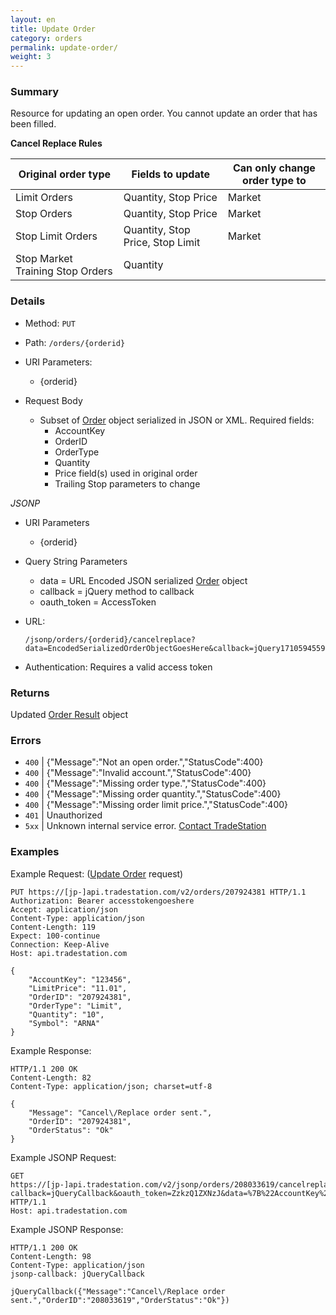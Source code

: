 ```yaml
---
layout: en
title: Update Order
category: orders
permalink: update-order/
weight: 3
---
```


### Summary

Resource for updating an open order. You cannot update an order that has been filled.

**Cancel Replace Rules**

| Original order type              | Fields to update                 | Can only change order type to |
| -------------------------------- | -------------------------------- | ----------------------------- |
| Limit Orders                     | Quantity, Stop Price             | Market                        |
| Stop Orders                      | Quantity, Stop Price             | Market                        |
| Stop Limit Orders                | Quantity, Stop Price, Stop Limit | Market                        |
| Stop Market Training Stop Orders | Quantity                         |                               |

### Details

* Method: `PUT`
* Path: `/orders/{orderid}`
* URI Parameters:

  * {orderid}
* Request Body

  * Subset of [Order](../../objects/order-result) object serialized in JSON or XML. Required fields:
    * AccountKey
    * OrderID
    * OrderType
    * Quantity
    * Price field(s) used in original order
    * Trailing Stop parameters to change

*JSONP*

* URI Parameters

  * {orderid}
* Query String Parameters
  * data = URL Encoded JSON serialized [Order](../../objects/order) object
  * callback = jQuery method to callback
  * oauth_token = AccessToken
* URL:

      /jsonp/orders/{orderid}/cancelreplace?data=EncodedSerializedOrderObjectGoesHere&callback=jQuery17105945590266492218_1328295375410&_=1328295376318&oauth_token=AccessTokenGoesHere

* Authentication: Requires a valid access token

### Returns

Updated [Order Result](../../objects/order-result) object

### Errors

* `400` | {"Message":"Not an open order.","StatusCode":400}
* `400` | {"Message":"Invalid account.","StatusCode":400}
* `400` | {"Message":"Missing order type.","StatusCode":400}
* `400` | {"Message":"Missing order quantity.","StatusCode":400}
* `400` | {"Message":"Missing order limit price.","StatusCode":400}
* `401` | Unauthorized
* `5xx` | Unknown internal service error. [Contact TradeStation
](mailto:webapi@tradestation.com)

### Examples

Example Request: ([Update Order](../../objects/update-order) request)

    PUT https://[jp-]api.tradestation.com/v2/orders/207924381 HTTP/1.1
    Authorization: Bearer accesstokengoeshere
    Accept: application/json
    Content-Type: application/json
    Content-Length: 119
    Expect: 100-continue
    Connection: Keep-Alive
    Host: api.tradestation.com

    {
        "AccountKey": "123456",
        "LimitPrice": "11.01",
        "OrderID": "207924381",
        "OrderType": "Limit",
        "Quantity": "10",
        "Symbol": "ARNA"
    }

Example Response:

    HTTP/1.1 200 OK
    Content-Length: 82
    Content-Type: application/json; charset=utf-8

    {
        "Message": "Cancel\/Replace order sent.",
        "OrderID": "207924381",
        "OrderStatus": "Ok"
    }

Example JSONP Request:

    GET https://[jp-]api.tradestation.com/v2/jsonp/orders/208033619/cancelreplace?callback=jQueryCallback&oauth_token=ZzkzQ1ZXNzJ&data=%7B%22AccountKey%22%3A%22114278%22%2C%22AssetType%22%3A%22FX%22%2C%22LimitPrice%22%3A%221%22%2C%22OrderType%22%3A%22Limit%22%2C%22Quantity%22%3A%2220000%22%2C%22Symbol%22%3A%22USDJPY%22%2C%22TradeAction%22%3A%22Buy%22%2C%20%22OrderID%22%3A208033619%7D%0A HTTP/1.1
    Host: api.tradestation.com

Example JSONP Response:

    HTTP/1.1 200 OK
    Content-Length: 98
    Content-Type: application/json
    jsonp-callback: jQueryCallback

    jQueryCallback({"Message":"Cancel\/Replace order sent.","OrderID":"208033619","OrderStatus":"Ok"})
